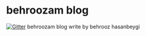 behroozam blog
========
[![Gitter](https://badges.gitter.im/Join%20Chat.svg)](https://gitter.im/behroozam/behroozam.github.io?utm_source=badge&utm_medium=badge&utm_campaign=pr-badge)
behroozam blog write by behrooz hasanbeygi 
